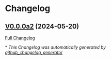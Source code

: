 # Changelog

## [V0.0.0a2](https://github.com/JarbasHiveMind/ovos-skill-fallback-hivemind/tree/V0.0.0a2) (2024-05-20)

[Full Changelog](https://github.com/JarbasHiveMind/ovos-skill-fallback-hivemind/compare/4c51c47f86c205891ee7f953e6b4792ce121506b...V0.0.0a2)



\* *This Changelog was automatically generated by [github_changelog_generator](https://github.com/github-changelog-generator/github-changelog-generator)*
